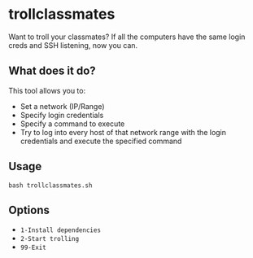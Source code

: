 # trollclassmates
Want to troll your classmates? If all the computers have the same login creds and SSH listening, now you can.

## What does it do?
This tool allows you to:
* Set a network (IP/Range)
* Specify login credentials
* Specify a command to execute
* Try to log into every host of that network range with the login credentials and execute the specified command

## Usage
`bash trollclassmates.sh`

## Options
* `1-Install dependencies`
* `2-Start trolling`
* `99-Exit`
